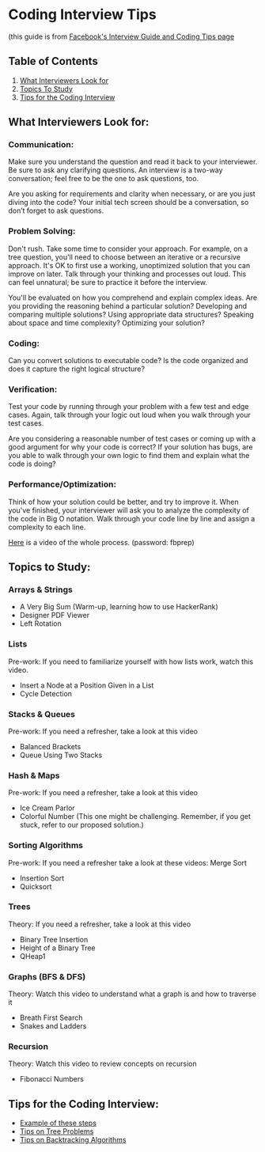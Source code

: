 # Coding Interview Tips
(this guide is from [Facebook's Interview Guide and Coding Tips page](https://www.facebookrecruiting.com/portal/interview_prep_hub)

## Table of Contents
1. [What Interviewers Look for](#what-interviewers-look-for)
2. [Topics To Study](#topics-to-study)   
3. [Tips for the Coding Interview](#tips-for-the-coding-interview)

## What Interviewers Look for:

### Communication:
Make sure you understand the question and read it back to your interviewer. Be sure to ask any clarifying questions. An
interview is a two-way conversation; feel free to be the one to ask questions, too.

Are you asking for requirements and clarity when necessary, or are you just diving into the code? Your initial tech
screen should be a conversation, so don’t forget to ask questions.

### Problem Solving:
Don't rush. Take some time to consider your approach. For example, on a tree question, you'll need to choose between an
iterative or a recursive approach. It's OK to first use a working, unoptimized solution that you can improve on later.
Talk through your thinking and processes out loud. This can feel unnatural; be sure to practice it before the interview.

You'll be evaluated on how you comprehend and explain complex ideas. Are you providing the reasoning behind a particular
solution? Developing and comparing multiple solutions? Using appropriate data structures? Speaking about space and time
complexity? Optimizing your solution?

### Coding:
Can you convert solutions to executable code? Is the code organized and does it capture the right logical structure?


### Verification:
Test your code by running through your problem with a few test and edge cases. Again, talk through your logic out loud
when you walk through your test cases.

Are you considering a reasonable number of test cases or coming up with a good argument for why your code is correct?
If your solution has bugs, are you able to walk through your own logic to find them and explain what the code is doing?

### Performance/Optimization:
Think of how your solution could be better, and try to improve it. When you've finished, your interviewer will ask you
to analyze the complexity of the code in Big O notation. Walk through your code line by line and assign a complexity to
each line.

[Here](https://vimeo.com/357608978) is a video of the whole process. (password: fbprep)

## Topics to Study:

### Arrays & Strings
 * A Very Big Sum (Warm-up, learning how to use HackerRank)
 * Designer PDF Viewer
 * Left Rotation


### Lists
Pre-work: If you need to familiarize yourself with how lists work, watch this video.

 * Insert a Node at a Position Given in a List
 * Cycle Detection

### Stacks & Queues
Pre-work: If you need a refresher, take a look at this video

 * Balanced Brackets
 * Queue Using Two Stacks

### Hash & Maps
Pre-work: If you need a refresher, take a look at this video

 * Ice Cream Parlor
 * Colorful Number (This one might be challenging. Remember, if you get stuck, refer to our proposed solution.)

### Sorting Algorithms
Pre-work: If you need a refresher take a look at these videos: Merge Sort

 * Insertion Sort
 * Quicksort

### Trees
Theory: If you need a refresher, take a look at this video

 * Binary Tree Insertion
 * Height of a Binary Tree
 * QHeap1

### Graphs (BFS & DFS)
Theory: Watch this video to understand what a graph is and how to traverse it

 * Breath First Search
 * Snakes and Ladders

### Recursion
Theory: Watch this video to review concepts on recursion

 * Fibonacci Numbers


## Tips for the Coding Interview:

* [Example of these steps](./tips/General.md)
* [Tips on Tree Problems](./tips/TreeProblems.md)
* [Tips on Backtracking Algorithms](./tips/BackTrackingProblems.md)
